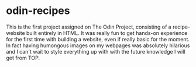 # odin-recipes
This is the first project assigned on The Odin Project, consisting of a recipe-website built entirely in HTML.
It was really fun to get hands-on experience for the first time with building a website, even if really basic for the moment.
In fact having humongous images on my webpages was absolutely hilarious and I can't wait to style everything up with with the future knowledge
I will get from TOP.